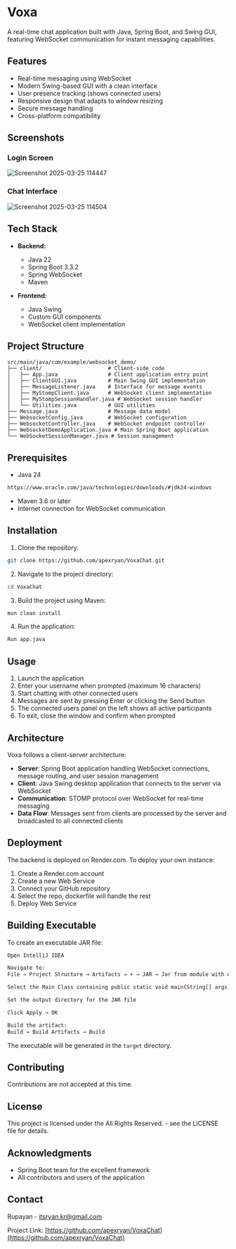 # Voxa

A real-time chat application built with Java, Spring Boot, and Swing GUI, featuring WebSocket communication for instant messaging capabilities.

## Features

- Real-time messaging using WebSocket
- Modern Swing-based GUI with a clean interface
- User presence tracking (shows connected users)
- Responsive design that adapts to window resizing
- Secure message handling
- Cross-platform compatibility

## Screenshots

### Login Screen

![Screenshot 2025-03-25 114447](https://github.com/user-attachments/assets/94af8cb0-0799-4b00-a4fe-7633580cc7f6)

### Chat Interface

![Screenshot 2025-03-25 114504](https://github.com/user-attachments/assets/351d768e-0766-4786-9de8-5f2a38b97cee)


## Tech Stack

- **Backend:**

  - Java 22
  - Spring Boot 3.3.2
  - Spring WebSocket
  - Maven

- **Frontend:**
  - Java Swing
  - Custom GUI components
  - WebSocket client implementation

## Project Structure

```
src/main/java/com/example/websocket_demo/
├── client/                     # Client-side code
│   ├── App.java                # Client application entry point
│   ├── ClientGUI.java          # Main Swing GUI implementation
│   ├── MessageListener.java    # Interface for message events
│   ├── MyStompClient.java      # WebSocket client implementation
│   ├── MyStompSessionHandler.java # WebSocket session handler
│   └── Utilities.java          # GUI utilities
├── Message.java                # Message data model
├── WebsocketConfig.java        # WebSocket configuration
├── WebsocketController.java    # WebSocket endpoint controller
├── WebsocketDemoApplication.java # Main Spring Boot application
└── WebSocketSessionManager.java # Session management
```

## Prerequisites

- Java 24
```bash
https://www.oracle.com/java/technologies/downloads/#jdk24-windows
```
- Maven 3.6 or later
- Internet connection for WebSocket communication

## Installation

1. Clone the repository:

```bash
git clone https://github.com/apexryan/VoxaChat.git
```

2. Navigate to the project directory:

```bash
cd VoxaChat
```

3. Build the project using Maven:

```bash
mvn clean install
```

4. Run the application:

```bash
Run app.java 
```

## Usage

1. Launch the application
2. Enter your username when prompted (maximum 16 characters)
3. Start chatting with other connected users
4. Messages are sent by pressing Enter or clicking the Send button
5. The connected users panel on the left shows all active participants
6. To exit, close the window and confirm when prompted

## Architecture

Voxa follows a client-server architecture:

- **Server**: Spring Boot application handling WebSocket connections, message routing, and user session management
- **Client**: Java Swing desktop application that connects to the server via WebSocket
- **Communication**: STOMP protocol over WebSocket for real-time messaging
- **Data Flow**: Messages sent from clients are processed by the server and broadcasted to all connected clients

## Deployment

The backend is deployed on Render.com. To deploy your own instance:

1. Create a Render.com account
2. Create a new Web Service
3. Connect your GitHub repository
4. Select the repo, dockerfile will handle the rest
5. Deploy Web Service

## Building Executable

To create an executable JAR file:

```bash
Open IntelliJ IDEA

Navigate to:
File → Project Structure → Artifacts → + → JAR → Jar from module with dependencies

Select the Main Class containing public static void main(String[] args)

Set the output directory for the JAR file

Click Apply → OK

Build the artifact:
Build → Build Artifacts → Build
```

The executable will be generated in the `target` directory.

## Contributing

Contributions are not accepted at this time.

## License

This project is licensed under the All Rights Reserved. - see the LICENSE file for details.

## Acknowledgments

- Spring Boot team for the excellent framework
- All contributors and users of the application

## Contact

Rupayan - [itsryan.kr@gmail.com](mailto:itsryan.kr@gmail.com)

Project Link: [https://github.com/apexryan/VoxaChat](https://github.com/apexryan/VoxaChat)
